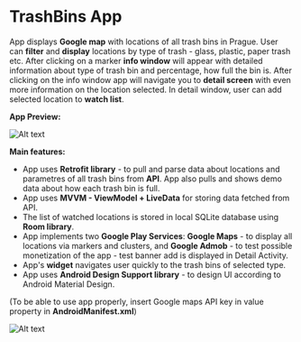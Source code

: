 # TrashBins App

App displays **Google map** with locations of all trash bins in Prague. User can **filter** and **display** locations by type of trash - glass, plastic, paper trash etc. After clicking on a marker **info window** will appear with detailed information about type of trash bin and percentage, how full the bin is. After clicking on the info window app will navigate you to **detail screen** with even more information on the location selected. In detail window, user can add selected location to **watch list**.

**App Preview:**

![Alt text](readme/OdpadkyPreview.gif?raw=true "App Preview")

**Main features:**
- App uses **Retrofit library** - to pull and parse data about locations and parametres of all trash bins from **API**. App also pulls and shows demo data about how each trash bin is full.
- App uses **MVVM - ViewModel + LiveData** for storing data fetched from API.
- The list of watched locations is stored in local SQLite database using **Room library**. 
- App implements two **Google Play Services**: **Google Maps** - to display all locations via markers and clusters, and **Google Admob** - to test possible monetization of the app - test banner add is displayed in Detail Activity.
- App's **widget** navigates user quickly to the trash bins of selected type.
- App uses **Android Design Support library**  - to design UI according to Android Material Design.


(To be able to use app properly, insert Google maps API key in value property in **AndroidManifest.xml**)

![Alt text](readme/manifestGoogleMapsAPI.png?raw=true "AndroidManifest.xml")
